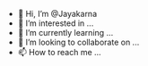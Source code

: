 - 👋 Hi, I’m @Jayakarna
- 👀 I’m interested in ...
- 🌱 I’m currently learning ...
- 💞️ I’m looking to collaborate on ...
- 📫 How to reach me ...

<!---
Jayakarna/Jayakarna is a ✨ special ✨ repository because its `README.md` (this file) appears on your GitHub profile.
You can click the Preview link to take a look at your changes.
--->
